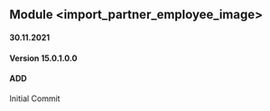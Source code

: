 ## Module <import_partner_employee_image>

#### 30.11.2021
#### Version 15.0.1.0.0
#### ADD
Initial Commit
